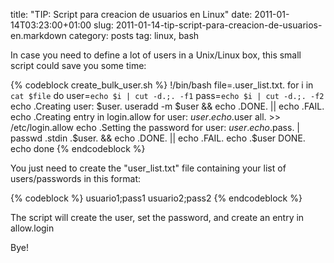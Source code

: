 title: "TIP: Script para creacion de usuarios en Linux"
date: 2011-01-14T03:23:00+01:00
slug: 2011-01-14-tip-script-para-creacion-de-usuarios-en.markdown
category: posts
tag:  linux, bash

In case you need to define a lot of users in a Unix/Linux box, this small script could save you some time:

{% codeblock create_bulk_user.sh %}
!/bin/bash
file=.user_list.txt.
for i in `cat $file`
do
user=`echo $i | cut -d.;. -f1`
pass=`echo $i | cut -d.;. -f2`
echo .Creating user: $user.
useradd -m $user && echo .DONE. || echo .FAIL.
echo .Creating entry in login.allow for user: $user.
echo .$user all. >> /etc/login.allow
echo .Setting the password for user: $user.
echo .$pass. | passwd .stdin .$user. && echo .DONE. || echo .FAIL.
echo .$user DONE.
echo
done
{% endcodeblock %}

You just need to create the "user_list.txt" file containing your list of users/passwords in this format:    

{% codeblock %}
usuario1;pass1
usuario2;pass2
{% endcodeblock %}

The script will create the user, set the password, and create an entry in allow.login


Bye!

